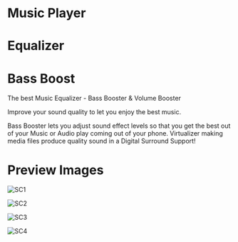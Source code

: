 # Music Player
# Equalizer
# Bass Boost

<p>The best Music Equalizer - Bass Booster & Volume Booster</p>

<p>Improve your sound quality to let you enjoy the best music.</p>

<p>Bass Booster lets you adjust sound effect levels so that you get the best out of your Music or Audio play coming out of your phone. Virtualizer making media files produce quality sound in a Digital Surround Support!<p>

# Preview Images

![SC1](https://github.com/VimalPatel14/Music-Player-Bass_Boost-Equalizer/blob/master/np_card.png)

![SC2](https://github.com/VimalPatel14/Music-Player-Bass_Boost-Equalizer/blob/master/tutorial_queue_swipe_up.png)

![SC3](https://github.com/VimalPatel14/Music-Player-Bass_Boost-Equalizer/blob/master/tutorial_rearrange_queue.png)

![SC4](https://github.com/VimalPatel14/Music-Player-Bass_Boost-Equalizer/blob/master/np_flat.png)
